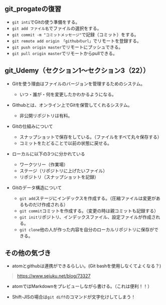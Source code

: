 ## git_progateの復習
- `git inti`でGitの使う準備をする。
- `git add ファイル名`でファイルの選択をする。
- `git commit -m "コミットメッセージ"`で記録（コミット）をする。
- `git remote add origin 「githubのurl」`でリモートを登録する。
- `git push origin master`でリモートにプッシュできる。
- `git pull origin master`でリモートからpullできる。


## git_Udemy（セクション1～セクション3（22））
- Gitを使う理由はファイルのバージョンを管理するためのシステム。
  - いつ・誰が・何を変更したかわかるようになる。


- Githubとは、オンライン上でGitを保管してくれるシステム。
  - 非公開リポジトリは有料。


- Gitの仕組みについて
  - スナップショットで保存をしている。（ファイルをすべて丸々保存する）
  - コミットをたどることで以前の状態に戻せる。


- ローカルに以下の3つに分かれている
  - ワークツリー（作業場）
  - ステージ（リポジトリに上げたいファイル）
  - リポジトリ（スナップショットを記録）


- Gitのデータ構造について
  - `git add`ステージにインデックスを作成する。（圧縮ファイルは変更があるものだけ作成される）
  - `git commit`コミットを作成する。（変更の時は親コミットも記録する）
  - `git init`リポジトリ、インデックスファイル、設定ファイルが作成される。
  - `git clone`他の人が作った内容を自分のローカルリポジトリに保存ができる。


## その他の気づき
- atomとgithubは連携ができるらしい。(Git bashを使用しなくてよくなる？)
> https://www.sejuku.net/blog/73327

- atomではMarkdownをプレビューしながら書ける。（これは便利！！）  

- Shift-JISの場合は`git diff`のコマンドが文字化けしてしまう！
